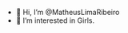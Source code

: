 - 👋 Hi, I’m @MatheusLimaRibeiro
- 👀 I’m interested in Girls.

<!---
MatheusLimaRibeiro/MatheusLimaRibeiro is a ✨ special ✨ repository because its `README.md` (this file) appears on your GitHub profile.
You can click the Preview link to take a look at your changes.
--->
